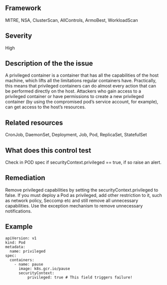 ## Framework
MITRE, NSA, ClusterScan, AllControls, ArmoBest, WorkloadScan
 
## Severity
High

## Description of the the issue
A privileged container is a container that has all the capabilities of the host machine, which lifts all the limitations regular containers have. Practically, this means that privileged containers can do almost every action that can be performed directly on the host. Attackers who gain access to a privileged container or have permissions to create a new privileged container (by using the compromised pod’s service account, for example), can get access to the host’s resources.
 
## Related resources
CronJob, DaemonSet, Deployment, Job, Pod, ReplicaSet, StatefulSet
 
## What does this control test
Check in POD spec if securityContext.privileged == true, if so raise an alert.
 
## Remediation
Remove privileged capabilities by setting the securityContext.privileged to false. If you must deploy a Pod as privileged, add other restriction to it, such as network policy, Seccomp etc and still remove all unnecessary capabilities. Use the exception mechanism to remove unnecessary notifications.
 
## Example
```
apiVersion: v1
kind: Pod
metadata:
  name: privileged
spec:
  containers:
    - name: pause
      image: k8s.gcr.io/pause
      securityContext:
          privileged: true # This field triggers failure!

```
